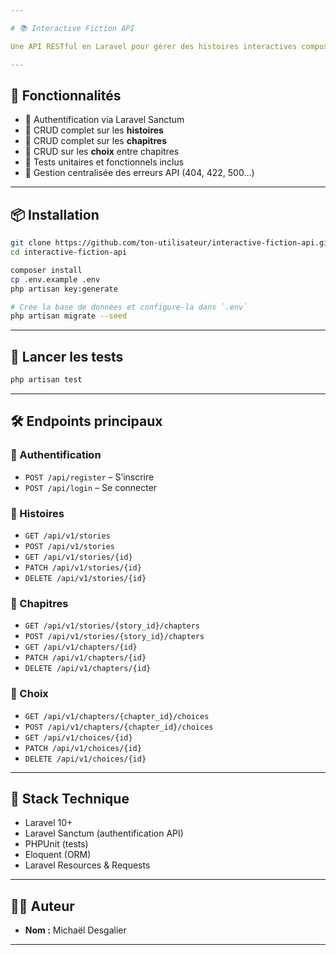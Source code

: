 ```yaml
---

# 📚 Interactive Fiction API

Une API RESTful en Laravel pour gérer des histoires interactives composées de chapitres et de choix. Chaque utilisateur peut créer des histoires, ajouter des chapitres, et définir des choix pour une navigation narrative dynamique.

---
```


## 🚀 Fonctionnalités

* 🔐 Authentification via Laravel Sanctum
* 📘 CRUD complet sur les **histoires**
* 📄 CRUD complet sur les **chapitres**
* 🔀 CRUD sur les **choix** entre chapitres
* 🧪 Tests unitaires et fonctionnels inclus
* 🧾 Gestion centralisée des erreurs API (404, 422, 500...)

---

## 📦 Installation

```bash
git clone https://github.com/ton-utilisateur/interactive-fiction-api.git
cd interactive-fiction-api

composer install
cp .env.example .env
php artisan key:generate

# Crée la base de données et configure-la dans `.env`
php artisan migrate --seed
```

---

## 🧪 Lancer les tests

```bash
php artisan test
```

---

## 🛠️ Endpoints principaux

### 🔑 Authentification

* `POST /api/register` – S’inscrire
* `POST /api/login` – Se connecter

### 📘 Histoires

* `GET /api/v1/stories`
* `POST /api/v1/stories`
* `GET /api/v1/stories/{id}`
* `PATCH /api/v1/stories/{id}`
* `DELETE /api/v1/stories/{id}`

### 📄 Chapitres

* `GET /api/v1/stories/{story_id}/chapters`
* `POST /api/v1/stories/{story_id}/chapters`
* `GET /api/v1/chapters/{id}`
* `PATCH /api/v1/chapters/{id}`
* `DELETE /api/v1/chapters/{id}`

### 🔀 Choix

* `GET /api/v1/chapters/{chapter_id}/choices`
* `POST /api/v1/chapters/{chapter_id}/choices`
* `GET /api/v1/choices/{id}`
* `PATCH /api/v1/choices/{id}`
* `DELETE /api/v1/choices/{id}`

---

## 🧰 Stack Technique

* Laravel 10+
* Laravel Sanctum (authentification API)
* PHPUnit (tests)
* Eloquent (ORM)
* Laravel Resources & Requests

---

## 🧑‍💻 Auteur

* **Nom :** Michaël Desgalier

---